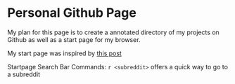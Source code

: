# Personal Github Page

My plan for this page is to create a annotated directory of my projects on Github as well as a start page for my browser.

My start page was inspired by [this post](https://www.reddit.com/r/unixporn/comments/55c3ax/i3_i_just_started_learning_html_and_css_and_made/)

Startpage Search Bar Commands:
`r <subreddit>` offers a quick way to go to a subreddit

